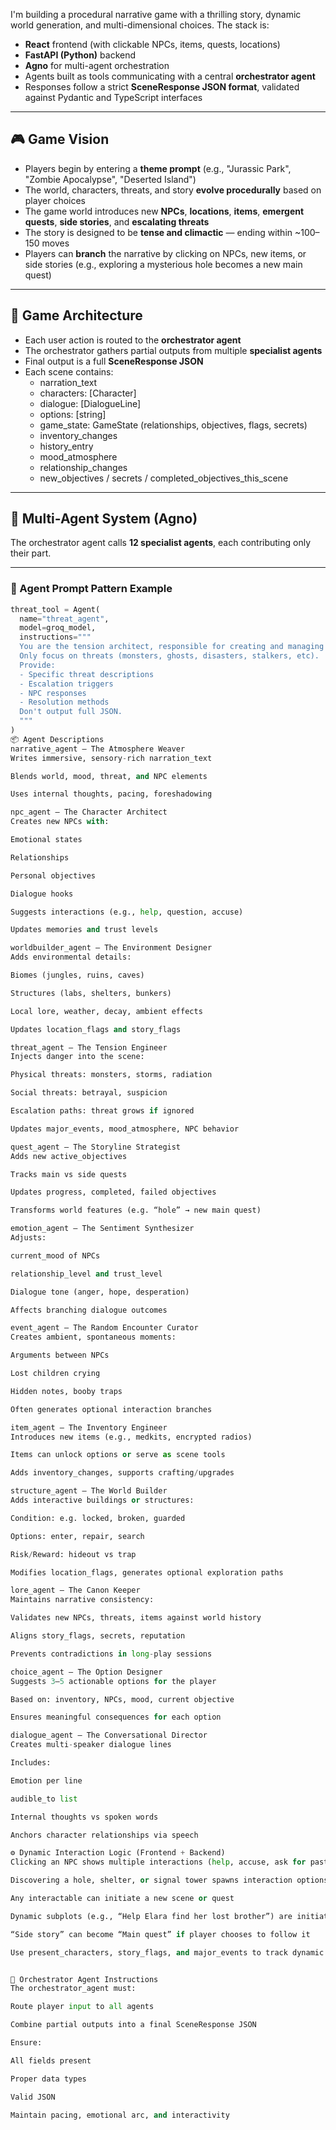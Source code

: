 I'm building a procedural narrative game with a thrilling story, dynamic world generation, and multi-dimensional choices. The stack is:

- **React** frontend (with clickable NPCs, items, quests, locations)
- **FastAPI (Python)** backend
- **Agno** for multi-agent orchestration
- Agents built as tools communicating with a central **orchestrator agent**
- Responses follow a strict **SceneResponse JSON format**, validated against Pydantic and TypeScript interfaces

---

## 🎮 Game Vision

- Players begin by entering a **theme prompt** (e.g., "Jurassic Park", "Zombie Apocalypse", "Deserted Island")
- The world, characters, threats, and story **evolve procedurally** based on player choices
- The game world introduces new **NPCs**, **locations**, **items**, **emergent quests**, **side stories**, and **escalating threats**
- The story is designed to be **tense and climactic** — ending within ~100–150 moves
- Players can **branch** the narrative by clicking on NPCs, new items, or side stories (e.g., exploring a mysterious hole becomes a new main quest)

---

## 🧱 Game Architecture

- Each user action is routed to the **orchestrator agent**
- The orchestrator gathers partial outputs from multiple **specialist agents**
- Final output is a full **SceneResponse JSON**
- Each scene contains:
  - narration_text
  - characters: [Character]
  - dialogue: [DialogueLine]
  - options: [string]
  - game_state: GameState (relationships, objectives, flags, secrets)
  - inventory_changes
  - history_entry
  - mood_atmosphere
  - relationship_changes
  - new_objectives / secrets / completed_objectives_this_scene

---

## 🧠 Multi-Agent System (Agno)

The orchestrator agent calls **12 specialist agents**, each contributing only their part.

---

### 🔁 Agent Prompt Pattern Example

```python
threat_tool = Agent(
  name="threat_agent",
  model=groq_model,
  instructions="""
  You are the tension architect, responsible for creating and managing dynamic threats.
  Only focus on threats (monsters, ghosts, disasters, stalkers, etc).
  Provide:
  - Specific threat descriptions
  - Escalation triggers
  - NPC responses
  - Resolution methods
  Don't output full JSON.
  """
)
📦 Agent Descriptions
narrative_agent – The Atmosphere Weaver
Writes immersive, sensory-rich narration_text

Blends world, mood, threat, and NPC elements

Uses internal thoughts, pacing, foreshadowing

npc_agent – The Character Architect
Creates new NPCs with:

Emotional states

Relationships

Personal objectives

Dialogue hooks

Suggests interactions (e.g., help, question, accuse)

Updates memories and trust levels

worldbuilder_agent – The Environment Designer
Adds environmental details:

Biomes (jungles, ruins, caves)

Structures (labs, shelters, bunkers)

Local lore, weather, decay, ambient effects

Updates location_flags and story_flags

threat_agent – The Tension Engineer
Injects danger into the scene:

Physical threats: monsters, storms, radiation

Social threats: betrayal, suspicion

Escalation paths: threat grows if ignored

Updates major_events, mood_atmosphere, NPC behavior

quest_agent – The Storyline Strategist
Adds new active_objectives

Tracks main vs side quests

Updates progress, completed, failed objectives

Transforms world features (e.g. “hole” → new main quest)

emotion_agent – The Sentiment Synthesizer
Adjusts:

current_mood of NPCs

relationship_level and trust_level

Dialogue tone (anger, hope, desperation)

Affects branching dialogue outcomes

event_agent – The Random Encounter Curator
Creates ambient, spontaneous moments:

Arguments between NPCs

Lost children crying

Hidden notes, booby traps

Often generates optional interaction branches

item_agent – The Inventory Engineer
Introduces new items (e.g., medkits, encrypted radios)

Items can unlock options or serve as scene tools

Adds inventory_changes, supports crafting/upgrades

structure_agent – The World Builder
Adds interactive buildings or structures:

Condition: e.g. locked, broken, guarded

Options: enter, repair, search

Risk/Reward: hideout vs trap

Modifies location_flags, generates optional exploration paths

lore_agent – The Canon Keeper
Maintains narrative consistency:

Validates new NPCs, threats, items against world history

Aligns story_flags, secrets, reputation

Prevents contradictions in long-play sessions

choice_agent – The Option Designer
Suggests 3–5 actionable options for the player

Based on: inventory, NPCs, mood, current objective

Ensures meaningful consequences for each option

dialogue_agent – The Conversational Director
Creates multi-speaker dialogue lines

Includes:

Emotion per line

audible_to list

Internal thoughts vs spoken words

Anchors character relationships via speech

⚙️ Dynamic Interaction Logic (Frontend + Backend)
Clicking an NPC shows multiple interactions (help, accuse, ask for past)

Discovering a hole, shelter, or signal tower spawns interaction options

Any interactable can initiate a new scene or quest

Dynamic subplots (e.g., “Help Elara find her lost brother”) are initiated by NPCs

“Side story” can become “Main quest” if player chooses to follow it

Use present_characters, story_flags, and major_events to track dynamic forks


🧠 Orchestrator Agent Instructions
The orchestrator_agent must:

Route player input to all agents

Combine partial outputs into a final SceneResponse JSON

Ensure:

All fields present

Proper data types

Valid JSON

Maintain pacing, emotional arc, and interactivity